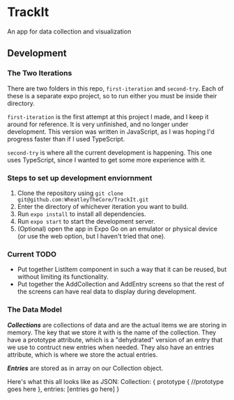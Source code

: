 # TrackIt

An app for data collection and visualization

## Development

### The Two Iterations

There are two folders in this repo, `first-iteration` and `second-try`. Each of these is a separate expo project, so to run either you must be inside their directory.

`first-iteration` is the first attempt at this project I made, and I keep it around for reference. It is very unfinished, and no longer under development. This version was written in JavaScript, as I was hoping I'd progress faster than if I used TypeScript. 

`second-try` is where all the current development is happening. This one uses TypeScript, since I wanted to get some more experience with it.

### Steps to set up development enviornment

1. Clone the repository using `git clone git@github.com:WheatleyTheCore/TrackIt.git`
2. Enter the directory of whichever iteration you want to build.
3. Run `expo install` to install all dependencies. 
4. Run `expo start` to start the development server.
5. (Optional) open the app in Expo Go on an emulator or physical device (or use the web option, but I haven't tried that one).

### Current TODO
- Put together ListItem component in such a way that it can be reused, but without limiting its functionality.
- Put together the AddCollection and AddEntry screens so that the rest of the screens can have real data to display during development.

### The Data Model

***Collections*** are collections of data and are the actual items we are storing in memory. The key that we store it with is the name of the collection. They have a prototype attribute, which is a "dehydrated" version of an entry that we use to contruct new entries when needed. They also have an entries attribute, which is where we store the actual entries.

***Entries*** are stored as in array on our Collection object.

Here's what this all looks like as JSON:
Collection: {
    prototype {
        //prototype goes here
    },
    entries: [entries go here]
}

